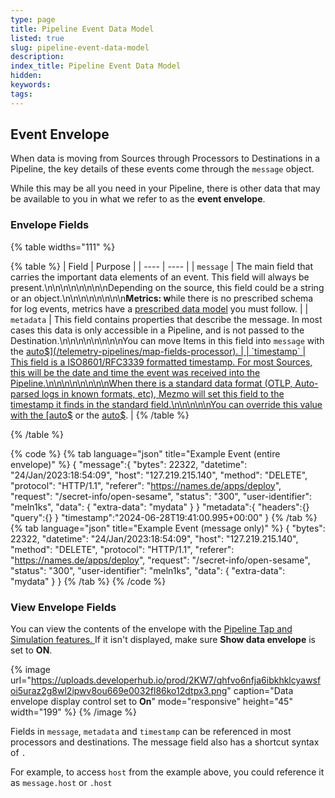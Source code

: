 ```yaml
---
type: page
title: Pipeline Event Data Model
listed: true
slug: pipeline-event-data-model
description: 
index_title: Pipeline Event Data Model
hidden: 
keywords: 
tags: 
---
```



## Event Envelope

When data is moving from Sources through Processors to Destinations in a Pipeline, the key details of these events come through the `message` object.

While this may be all you need in your Pipeline, there is other data that may be available to you in what we refer to as the **event envelope**.

### Envelope Fields

{% table widths="111" %}

{% table %}
| Field | Purpose | 
| ---- | ---- | 
| `message` | The main field that carries the important data elements of an event. This field will always be present.\n\n\n\n\n\n\n\nDepending on the source, this field could be a string or an object.\n\n\n\n\n\n\n\n**Metrics: w**hile there is no prescribed schema for log events, metrics have a [prescribed data model](/telemetry-pipelines/metric-data-within-the-pipeline) you must follow. | 
| `metadata` | This field contains properties that describe the message. In most cases this data is only accessible in a Pipeline, and is not passed to the Destination.\n\n\n\n\n\n\n\nYou can move Items in this field  into `message`  with the [auto$](/telemetry-pipelines/map-fields-processor). | 
| `timestamp` | This field is a ISO8601/RFC3339 formatted timestamp. For most Sources, this will be the date and time the event was received into the Pipeline.\n\n\n\n\n\n\n\nWhen there is a standard data format (OTLP, Auto-parsed logs in known formats, etc), Mezmo will set this field to the timestamp it finds in the standard field.\n\n\n\n\nYou can override this value with the [auto$](/telemetry-pipelines/set-timestamp-processor) or the [auto$](/telemetry-pipelines/js-script-processor). | 
{% /table %}

{% /table %}

{% code %}
{% tab language="json" title="Example Event (entire envelope)" %}
{
"message":{
"bytes": 22322,
"datetime": "24/Jan/2023:18:54:09",
"host": "127.219.215.140",
"method": "DELETE",
"protocol": "HTTP/1.1",
"referer": "https://names.de/apps/deploy",
"request": "/secret-info/open-sesame",
"status": "300",
"user-identifier": "meln1ks",
"data": {
"extra-data": "mydata"
}
}
"metadata":{
"headers":{}
"query":{}
}
"timestamp":"2024-06-28T19:41:00.995+00:00"
}
{% /tab %}
{% tab language="json" title="Example Event (message only)" %}
{
"bytes": 22322,
"datetime": "24/Jan/2023:18:54:09",
"host": "127.219.215.140",
"method": "DELETE",
"protocol": "HTTP/1.1",
"referer": "https://names.de/apps/deploy",
"request": "/secret-info/open-sesame",
"status": "300",
"user-identifier": "meln1ks",
"data": {
"extra-data": "mydata"
}
}
{% /tab %}
{% /code %}

### View Envelope Fields

You can view the contents of the envelope with the [Pipeline Tap and Simulation features. ](/telemetry-pipelines/view-pipeline-data)If it isn't displayed, make sure **Show data envelope** is set to **ON**.

{% image url="https://uploads.developerhub.io/prod/2KW7/qhfvo6nfja6ibkhklcyawsfoi5uraz2g8wl2ipwv8ou669e0032fl86ko12dtpx3.png" caption="Data envelope display control set to **On**" mode="responsive" height="45" width="199" %}
{% /image %}

Fields in `message`, `metadata` and `timestamp` can be referenced in most processors and destinations. The message field also has a shortcut syntax of `.`

For example, to access `host` from the example above, you could reference it as `message.host` or `.host`